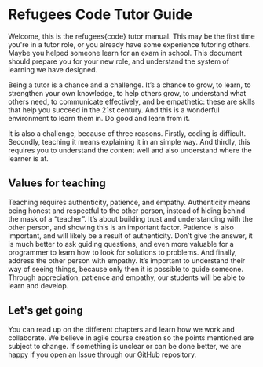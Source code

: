 # Refugees Code Tutor Guide

Welcome, this is the refugees{code} tutor manual. This may be the first time you're in a tutor role, or you already have some experience tutoring others. Maybe you helped someone learn for an exam in school. This document should prepare you for your new role, and understand the system of learning we have designed.  

Being a tutor is a chance and a challenge. It’s a chance to grow, to learn, to strengthen your own knowledge, to help others grow, to understand what others need, to communicate effectively, and be empathetic: these are skills that help you succeed in the 21st century. And this is a wonderful environment to learn them in. Do good and learn from it.

It is also a challenge, because of three reasons. Firstly, coding is difficult. Secondly, teaching it means explaining it in an simple way. And thirdly, this requires you to understand the content well and also understand where the learner is at.

## Values for teaching

Teaching requires authenticity, patience, and empathy. Authenticity means being honest and respectful to the other person, instead of hiding behind the mask of a “teacher”. It’s about building trust and understanding with the other person, and showing this is an important factor. Patience is also important, and will likely be a result of authenticity. Don’t give the answer, it is much better to ask guiding questions, and even more valuable for a programmer to learn how to look for solutions to problems. And finally, address the other person with empathy. It’s important to understand their way of seeing things, because only then it is possible to guide someone. Through appreciation, patience and empathy, our students will be able to learn and develop.

## Let's get going

You can read up on the different chapters and learn how we work and collaborate. We believe in agile course creation so the points mentioned are subject to change. If something is unclear or can be done better, we are happy if you open an Issue through our [GitHub](/www.github.com/RefugeesCodeAT/tutor-guide) repository.

